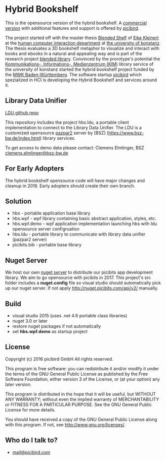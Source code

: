 # Hybrid Bookshelf #

This is the opensource version of the hybrid bookshelf. A [commercial version](http://www.hybridbookshelf.de/#welcome) with additional features and support is offered by [picibird](http://www.picibird.com). 

The project started off with the master thesis [Blended Shelf](http://zenodo.org/record/17947#.V0QpQZGLRaQ) of [Eike Kleinert](http://www.eikekleiner.de/) at the [human computer interaction department](http://hci.uni-konstanz.de/) at [the university of konstanz](https://www.uni-konstanz.de/). The thesis evaluates a 3D bookshelf metaphor to visualize and interact with books and ebooks in a natural and appealing way and is part of the research project [blended library](http://hci.uni-konstanz.de/index.php?a=research&b=projects&c=8609071). Convinced by the prorotype's potential the [Kommunikations-, Informations-, Medienzentrum (KIM)](https://www.kim.uni-konstanz.de/) library service of the university of konstanz started the hybrid bookshelf project funded by the [MWK Baden-Württemberg](https://mwk.baden-wuerttemberg.de/de/ministerium/). The   software startup [picibird](http://www.picibird.com/) which spezialized in HCI is developing the Hybrid Bookshelf and services around it.

## Library Data Unifier ##

[LDU github repo](https://github.com/BSZBW/ldu)

This repository includes the project hbs.ldu, a portable client implementation to connect to the Library Data Unifier. 
The LDU is a customized opensource [pazpar2](http://www.indexdata.com/pazpar2) server by [BSZ] (https://www.bsz-bw.de/index.html) library services.

To get access to demo data please contact:
Clemens Elmlinger, BSZ
clemens.elmlinger@bsz-bw.de

## For Early Adopters ##

The hybrid bookshelf opensource code will have major changes and cleanup in 2016. Early adopters should create their own branch.

## Solution ##

* hbs - portable application base library
* hbs.wpf - wpf library containing basic abstract application, styles, etc.
* hbs.wpf.demo - wpf application implementation launching hbs with ldu opensource server configruation
* hbs.ldu - portable library to communicate with library data unifier (pazpar2 server)
* picibits.bib - portable base library

## Nuget Server

We host our own [nuget server](http://nuget.picibits.com/api/v2/) to distribute our picibits app development library. We aim to go opensource with picibits in 2017. This project's src folder includes a **nuget.config** file so visual studio should automatically pick up our nuget server. If not apply http://nuget.picibits.com/api/v2/ manually.

## Build ##

* visual studio 2015 (uses .net 4.6 portable class libraries)
* nuget 3.0 or later
* restore nuget packages if not automatically
* set **hbs.wpf.demo** as startup project

## License ##

Copyright (c) 2016 picibird GmbH
All rights reserved.

This program is free software: you can redistribute it and/or modify
it under the terms of the GNU General Public License as published by
the Free Software Foundation, either version 3 of the License, or
(at your option) any later version.

This program is distributed in the hope that it will be useful,
but WITHOUT ANY WARRANTY; without even the implied warranty of
MERCHANTABILITY or FITNESS FOR A PARTICULAR PURPOSE.  See the
GNU General Public License for more details.

You should have received a copy of the GNU General Public License
along with this program.  If not, see <http://www.gnu.org/licenses/>.

## Who do I talk to? ##

* mail@picibird.com
